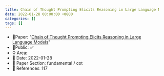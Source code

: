 ```yaml
---
title: Chain of Thought Prompting Elicits Reasoning in Large Language Models
date: 2022-01-28 00:00:00 +0800
categories: []
tags: []
---
```


- 📙Paper: "[Chain of Thought Prompting Elicits Reasoning in Large Language Models](https://www.semanticscholar.org/paper/Chain-of-Thought-Prompting-Elicits-Reasoning-in-Wei-Wang/1b6e810ce0afd0dd093f789d2b2742d047e316d5)"
- 🔑Public: ✅
- ⚲ Area: 
- 📅 Date: 2022-01-28
- 🔎 Paper Section: fundamental / cot
- 📝 References: 117
